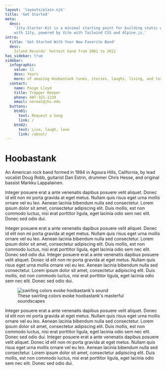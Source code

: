 ```yaml
---
layout: 'layouts/plain.njk'
title: 'Get Started'
meta:
  desc:
    '11ty-Starter-Kit is a minimal starting point for building static websites
    with 11ty, powered by Vite with Tailwind CSS and Alpine.js.'
intro:
  title: 'Get Started With Your New Favorite Band'
  desc:
    Island Records' hottest band from 2001 to 2012
has_sidebar: true
sidebar:
  infographic:
    value: 11
    desc: Years
    more: of amazing Hoobastank tunes, stories, laughs, living, and love.
  contact:
    name: Paige Lloyd
    title: Trapper Keeper
    phone: 407-321-1234
    email: nermal@jhu.edu
  buttons:
    btn01:
      text: Request a Song
      link: /
    btn02:
      text: Live, laugh, love
      link: /about/
---
```


# Hoobastank

An American rock band formed in 1994 in Agoura Hills, California, by lead vocalist Doug Robb, guitarist Dan Estrin, drummer Chris Hesse, and original bassist Markku Lappalainen.

Integer posuere erat a ante venenatis dapibus posuere velit aliquet. Donec id elit non mi porta gravida at eget metus. Nullam quis risus eget urna mollis ornare vel eu leo. Aenean lacinia bibendum nulla sed consectetur. Lorem ipsum dolor sit amet, consectetur adipiscing elit. Duis mollis, est non commodo luctus, nisi erat porttitor ligula, eget lacinia odio sem nec elit. Donec sed odio dui.

Integer posuere erat a ante venenatis dapibus posuere velit aliquet. Donec id elit non mi porta gravida at eget metus. Nullam quis risus eget urna mollis ornare vel eu leo. Aenean lacinia bibendum nulla sed consectetur. Lorem ipsum dolor sit amet, consectetur adipiscing elit. Duis mollis, est non commodo luctus, nisi erat porttitor ligula, eget lacinia odio sem nec elit. Donec sed odio dui. Integer posuere erat a ante venenatis dapibus posuere velit aliquet. Donec id elit non mi porta gravida at eget metus. Nullam quis risus eget urna mollis ornare vel eu leo. Aenean lacinia bibendum nulla sed consectetur. Lorem ipsum dolor sit amet, consectetur adipiscing elit. Duis mollis, est non commodo luctus, nisi erat porttitor ligula, eget lacinia odio sem nec elit. Donec sed odio dui.

<figure class="w-full sm:pl-4 sm:w-1/2 sm:float-right"><img class="object-cover w-full" src="/images/s-w9r4bVzG-380.jpeg" loading="lazy" alt="swirling colors evoke hoobastank's sound"> <figcaption class="text-sm text-slate-800">These swirling colors evoke hoobastank's masterful soundscapes</figcaption></figure>

Integer posuere erat a ante venenatis dapibus posuere velit aliquet. Donec id elit non mi porta gravida at eget metus. Nullam quis risus eget urna mollis ornare vel eu leo. Aenean lacinia bibendum nulla sed consectetur. Lorem ipsum dolor sit amet, consectetur adipiscing elit. Duis mollis, est non commodo luctus, nisi erat porttitor ligula, eget lacinia odio sem nec elit. Donec sed odio dui. Integer posuere erat a ante venenatis dapibus posuere velit aliquet. Donec id elit non mi porta gravida at eget metus. Nullam quis risus eget urna mollis ornare vel eu leo. Aenean lacinia bibendum nulla sed consectetur. Lorem ipsum dolor sit amet, consectetur adipiscing elit. Duis mollis, est non commodo luctus, nisi erat porttitor ligula, eget lacinia odio sem nec elit. Donec sed odio dui.
